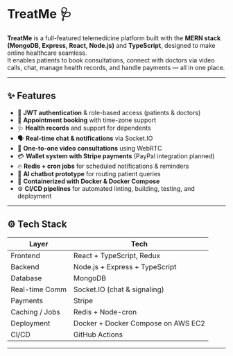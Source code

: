 # TreatMe 🩺

**TreatMe** is a full-featured telemedicine platform built with the **MERN stack (MongoDB, Express, React, Node.js)** and **TypeScript**, designed to make online healthcare seamless.  
It enables patients to book consultations, connect with doctors via video calls, chat, manage health records, and handle payments — all in one place.

---

## ✨ Features

- 🔐 **JWT authentication** & role-based access (patients & doctors)
- 📅 **Appointment booking** with time-zone support
- 🩺 **Health records** and support for dependents
- 🗣️ **Real-time chat & notifications** via Socket.IO
- 🎥 **One-to-one video consultations** using WebRTC
- 💳 **Wallet system with Stripe payments** (PayPal integration planned)
- 🔥 **Redis + cron jobs** for scheduled notifications & reminders
- 🧠 **AI chatbot prototype** for routing patient queries
- 🚀 **Containerized with Docker & Docker Compose**
- ⚙️ **CI/CD pipelines** for automated linting, building, testing, and deployment

---

## ⚙️ Tech Stack

| Layer             | Tech                                      |
|-------------------|-------------------------------------------|
| Frontend          | React + TypeScript, Redux                 |
| Backend           | Node.js + Express + TypeScript            |
| Database          | MongoDB                                   |
| Real-time Comm    | Socket.IO (chat & signaling)              |
| Payments          | Stripe                                    |
| Caching / Jobs    | Redis + Node-cron                         |
| Deployment        | Docker + Docker Compose on AWS EC2        |
| CI/CD             | GitHub Actions                            |

---
